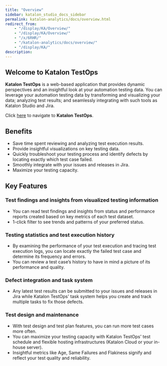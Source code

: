 ```yaml
---
title: "Overview" 
sidebar: katalon_studio_docs_sidebar
permalink: katalon-analytics/docs/overview.html 
redirect_from:
    - "/display/KA/Overview/"
    - "/display/KA/Overview/"
    - "/x/6RHR/"
    - "/katalon-analytics/docs/overview/"
    - "/display/KA/"
description: 
---
```

## Welcome to Katalon TestOps

**Katalon TestOps** is a web-based application that provides dynamic perspectives and an insightful look at your automation testing data. You can leverage your automation testing data by transforming and visualizing your data; analyzing test results; and seamlessly integrating with such tools as Katalon Studio and Jira.

Click [here](https://analytics.katalon.com/home) to navigate to **Katalon TestOps**.

## Benefits

* Save time spent reviewing and analyzing test execution results.
* Provide insightful visualizations on key testing data.
* Quickly troubleshoot your testing process and identify defects by locating exactly which test case failed.
* Smoothly integrate with your issues and releases in Jira.
* Maximize your testing capacity.

## Key Features

### Test findings and insights from visualized testing information

* You can read test findings and insights from status and performance reports created based on key metrics of each test dataset.
* 1-click filter to see trends and patterns of your preferred status.

### Testing statistics and test execution history

* By examining the performance of your test execution and tracing test execution logs, you can locate exactly the failed test case and determine its frequency and errors.
* You can review a test case’s history to have in mind a picture of its performance and quality.

### Defect integration and task system

* Any latest test results can be submitted to your issues and releases in Jira while Katalon TestOps' task system helps you create and track multiple tasks to fix those defects.

### Test design and maintenance

* With test design and test plan features, you can run more test cases more often.
* You can  maximize your testing capacity with Katalon TestOps' test schedule and flexible hosting infrastructures (Katalon Cloud or your in-house server).
* Insightful metrics like Age, Same Failures and Flakiness signify and reflect your test quality and reliability.
